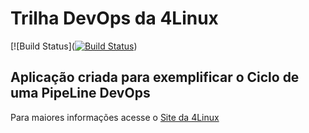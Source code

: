 # Trilha DevOps da 4Linux

<!-- Altere a Flag abaixo com sua URL do Travis -->
[![Build Status]([![Build Status](https://travis-ci.org/dutrasp/my-first-project-.svg?branch=master)](https://travis-ci.org/dutrasp/my-first-project-))

## Aplicação criada para exemplificar o Ciclo de uma PipeLine DevOps


Para maiores informações acesse o [Site da 4Linux](https://www.4linux.com.br/cursos/devops)
